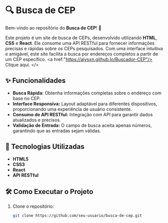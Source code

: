 # 🔍 Busca de CEP

Bem-vindo ao repositório do **Busca de CEP**! 🚀

Este projeto é um site de busca de CEPs, desenvolvido utilizando **HTML**, **CSS** e **React**. Ele consome uma API RESTful para fornecer informações precisas e rápidas sobre os CEPs pesquisados. Com uma interface intuitiva e amigável, este site facilita a busca por endereços completos a partir de um CEP específico.
<a href:"https://alysxn.github.io/Buscador-CEP"/> Clique aqui. </>
## ✨ Funcionalidades

- **Busca Rápida:** Obtenha informações completas sobre o endereço com base no CEP.
- **Interface Responsiva:** Layout adaptável para diferentes dispositivos, proporcionando uma experiência de usuário consistente.
- **Consumo de API RESTful:** Integração com API para garantir dados atualizados e precisos.
- **Validação de Entrada:** O campo de busca aceita apenas números, garantindo que as entradas sejam válidas.

## 🚀 Tecnologias Utilizadas

- **HTML5**
- **CSS3**
- **React**
- **API RESTful**

## 🛠️ Como Executar o Projeto

1. Clone o repositório:
   ```bash
   git clone https://github.com/seu-usuario/busca-de-cep.git
